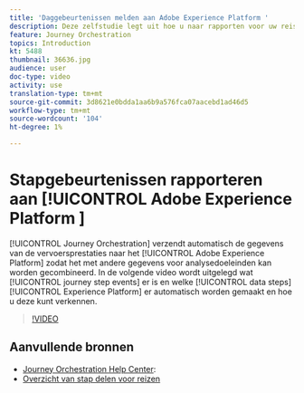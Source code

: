 ```yaml
---
title: 'Daggebeurtenissen melden aan Adobe Experience Platform '
description: Deze zelfstudie legt uit hoe u naar rapporten voor uw reis kunt navigeren, hoe u datumbereiken voor uw rapport kunt aanpassen en hoe u een rapportagesjabloon kunt opslaan voor toekomstig gebruik.
feature: Journey Orchestration
topics: Introduction
kt: 5488
thumbnail: 36636.jpg
audience: user
doc-type: video
activity: use
translation-type: tm+mt
source-git-commit: 3d8621e0bdda1aa6b9a576fca07aacebd1ad46d5
workflow-type: tm+mt
source-wordcount: '104'
ht-degree: 1%

---
```



# Stapgebeurtenissen rapporteren aan [!UICONTROL Adobe Experience Platform ]

[!UICONTROL Journey Orchestration] verzendt automatisch de gegevens van de vervoersprestaties naar het [!UICONTROL Adobe Experience Platform] zodat het met andere gegevens voor analysedoeleinden kan worden gecombineerd.
In de volgende video wordt uitgelegd wat [!UICONTROL journey step events] er is en welke [!UICONTROL data steps] [!UICONTROL Experience Platform] er automatisch worden gemaakt en hoe u deze kunt verkennen.

>[!VIDEO](https://video.tv.adobe.com/v/36636?quality=12)

## Aanvullende bronnen

* [Journey Orchestration Help Center](https://docs.adobe.com/content/help/en/journeys/using/journey-orchestration-home.html):
* [Overzicht van stap delen voor reizen](https://docs.adobe.com/content/help/en/journeys/using/building-journeys/sharing-journey-steps/sharing-overview.html)
